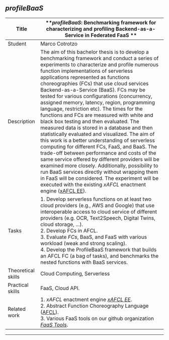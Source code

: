 ## *profileBaaS*


| Title | ***profileBaaS*: Benchmarking framework for characterizing and profiling Backend-as-a-Service in Federated FaaS ** |
| ----- | ----- | 
| Student | Marco Cotrotzo | 
| Description | The aim of this bachelor thesis is to develop a benchmarking framework and conduct a series of experiments to characterize and profile numerous function implementations of serverless applications represented as functions choreographies (FCs) that use cloud services Backend-as-a-Service (BaaS). FCs may be tested for various configurations (concurrency, assigned memory, latency, region, programming language, restriction etc). The times for the functions and FCs are measured with white and black box testing and then evaluated. The measured data is stored in a database and then statistically evaluated and visualized. The aim of this work is a better understanding of serverless computing for different FCs, FaaS, and BaaS. The trade-off between performance and costs of the same service offered by different providers will be examined more closely. Additionally, possibility to run BaaS services directly without wrapping them in FaaS will be considered. The experiment will be executed with the existing *xAFCL* enactment engine ([xAFCL EE](https://github.com/sashkoristov/enactmentengine)).
|Tasks| 1. Develop serverless functions on at least two cloud providers (e.g., AWS and Google) that use interoperable access to cloud service of different providers (e.g. OCR, Text2Speech, Digital Twins, cloud storage, ...). <br> 2. Develop FCs in AFCL.<br> 3. Evaluate *FCs*, BaaS, and FaaS with various workload (weak and strong scaling). <br> 4. Develop the ProfileBaaS framework that builds an AFCL FC (a bag of tasks), and benchmarks the nested functions with BaaS services.|
| Theoretical skills | Cloud Computing, Serverless | 
| Practical skills | FaaS, Cloud API.|
| Related work | 1. *xAFCL* enactment engine [*xAFCL EE*](https://doi.org/10.1109/TSC.2021.3128137). <br> 2. Abstract Function Choreography Language ([AFCL](https://doi.org/10.1016/j.future.2020.08.012)). <br> 3. Various FaaS tools on our github organization [*FaaS Tools*](https://github.com/FaaSTools). || 
---
